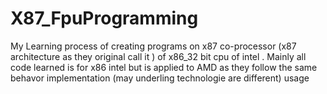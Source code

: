 # X87_FpuProgramming
My Learning process of creating programs on x87 co-processor (x87 architecture as they original call it ) of x86_32 bit cpu of intel . Mainly all code learned is for x86 intel but is applied to AMD as they follow the same behavor implementation (may underling technologie are different) usage 
